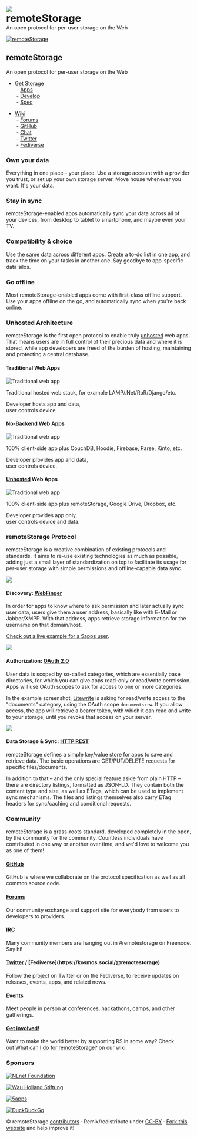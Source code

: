 <div class="OLSKCommonCard">
	<img src="https://remotestorage.io/img/icon.svg" role="presentation" />
	<div>
		<h1 style="margin: 0;">remoteStorage</h1>
		<span>An open protocol for per-user storage on the Web</span>
	</div>
</div>

<link rel="stylesheet" href="https://olsk.rosano.ca/OLSKDecor/master/ui-style.css" />

[![remoteStorage](https://remotestorage.io/img/icon.svg)](https://remotestorage.io/)

## remoteStorage

An open protocol for per-user storage on the Web

-   [Get Storage](https://wiki.remotestorage.io/Servers)  
     - [Apps](https://wiki.remotestorage.io/Apps)  
     - [Develop](https://wiki.remotestorage.io/Developer_Portal)  
     - [Spec](https://wiki.remotestorage.io/Protocol)
    
-   [Wiki](https://wiki.remotestorage.io/)  
     - [Forums](https://community.remotestorage.io/)  
     - [GitHub](https://github.com/remotestorage)  
     - [Chat](https://kiwiirc.com/client/irc.freenode.net/#remotestorage)  
     - [Twitter](https://twitter.com/remotestorage_)  
     - [Fediverse](https://kosmos.social/@remotestorage)
    

### Own your data

Everything in one place – your place. Use a storage account with a provider you trust, or set up your own storage server. Move house whenever you want. It's your data.

### Stay in sync

remoteStorage-enabled apps automatically sync your data across all of your devices, from desktop to tablet to smartphone, and maybe even your TV.

### Compatibility & choice

Use the same data across different apps. Create a to-do list in one app, and track the time on your tasks in another one. Say goodbye to app-specific data silos.

### Go offline

Most remoteStorage-enabled apps come with first-class offline support. Use your apps offline on the go, and automatically sync when you're back online.

### Unhosted Architecture

remoteStorage is the first open protocol to enable truly [unhosted](https://unhosted.org/) web apps. That means users are in full control of their precious data and where it is stored, while app developers are freed of the burden of hosting, maintaining and protecting a central database.

#### Traditional Web Apps

![Traditional web app](https://remotestorage.io/img/explainer-1-traditional-webapp-scoured.svg)

Traditional hosted web stack, for example LAMP/.Net/RoR/Django/etc.

Developer hosts app and data,  
user controls device.

#### [No-Backend](https://nobackend.org/) Web Apps

![Traditional web app](https://remotestorage.io/img/explainer-2-no-backend-scoured.svg)

100% client-side app plus CouchDB, Hoodie, Firebase, Parse, Kinto, etc.

Developer provides app and data,  
user controls device.

#### [Unhosted](https://unhosted.org/) Web Apps

![Traditional web app](https://remotestorage.io/img/explainer-3-unhosted-scoured.svg)

100% client-side app plus remoteStorage, Google Drive, Dropbox, etc.

Developer provides app only,  
user controls device and data.

### remoteStorage Protocol

remoteStorage is a creative combination of existing protocols and standards. It aims to re-use existing technologies as much as possible, adding just a small layer of standardization on top to facilitate its usage for per-user storage with simple permissions and offline-capable data sync.

![](https://remotestorage.io/img/webfinger-connect.png)

#### Discovery: [WebFinger](https://webfinger.net/)

In order for apps to know where to ask permission and later actually sync user data, users give them a user address, basically like with E-Mail or Jabber/XMPP. With that address, apps retrieve storage information for the username on that domain/host.

[Check out a live example for a 5apps user](https://client.webfinger.net/lookup?resource=tony%405apps.com).

![](https://remotestorage.io/img/oauth-dialog.png)

#### Authorization: [OAuth 2.0](https://oauth.net/)

User data is scoped by so-called categories, which are essentially base directories, for which you can give apps read-only or read/write permission. Apps will use OAuth scopes to ask for access to one or more categories.

In the example screenshot, [Litewrite](https://litewrite.net/) is asking for read/write access to the "documents" category, using the OAuth scope `documents:rw`. If you allow access, the app will retrieve a bearer token, with which it can read and write to your storage, until you revoke that access on your server.

![](https://remotestorage.io/img/screenshot-folder-description.png)

#### Data Storage & Sync: [HTTP REST](https://en.wikipedia.org/wiki/Representational_state_transfer)

remoteStorage defines a simple key/value store for apps to save and retrieve data. The basic operations are GET/PUT/DELETE requests for specific files/documents.

In addition to that – and the only special feature aside from plain HTTP – there are directory listings, formatted as JSON-LD. They contain both the content type and size, as well as ETags, which can be used to implement sync mechanisms. The files and listings themselves also carry ETag headers for sync/caching and conditional requests.

### Community

remoteStorage is a grass-roots standard, developed completely in the open, by the community for the community. Countless individuals have contributed in one way or another over time, and we'd love to welcome you as one of them!

#### [GitHub](https://github.com/remotestorage)

GitHub is where we collaborate on the protocol specification as well as all common source code.

#### [Forums](https://community.remotestorage.io/)

Our community exchange and support site for everybody from users to developers to providers.

#### [IRC](https://kiwiirc.com/client/irc.freenode.net/#remotestorage)

Many community members are hanging out in #remotestorage on Freenode. Say hi!

#### [Twitter](https://twitter.com/remotestorage_) / [Fediverse](https://kosmos.social/@remotestorage)

Follow the project on Twitter or on the Fediverse, to receive updates on releases, events, apps, and related news.

#### [Events](https://community.remotestorage.io/c/events)

Meet people in person at conferences, hackathons, camps, and other gatherings.

#### [Get involved!](https://wiki.remotestorage.io/What_can_I_do_for_remoteStorage%3F)

Want to make the world better by supporting RS in some way? Check out [What can I do for remoteStorage?](https://wiki.remotestorage.io/What_can_I_do_for_remoteStorage%3F) on our wiki.

### Sponsors

[![NLnet Foundation](https://remotestorage.io/img/sponsors/nlnet.svg)](https://nlnet.nl/ "NLnet Foundation")

[![Wau Holland Stiftung](https://remotestorage.io/img/sponsors/whs.svg)](https://www.wauland.de/ "Wau Holland Stiftung")

[![5apps](https://remotestorage.io/img/sponsors/5apps.svg)](https://5apps.com/ "5apps")

[![DuckDuckGo](https://remotestorage.io/img/sponsors/duckduckgo2.svg)](https://duckduckgo.com/ "DuckDuckGo")

© remoteStorage [contributors](https://github.com/remotestorage?tab=members) · Remix/redistribute under [CC-BY](https://creativecommons.org/licenses/by/4.0/) · [Fork this website](https://github.com/remotestorage/website) and help improve it!
